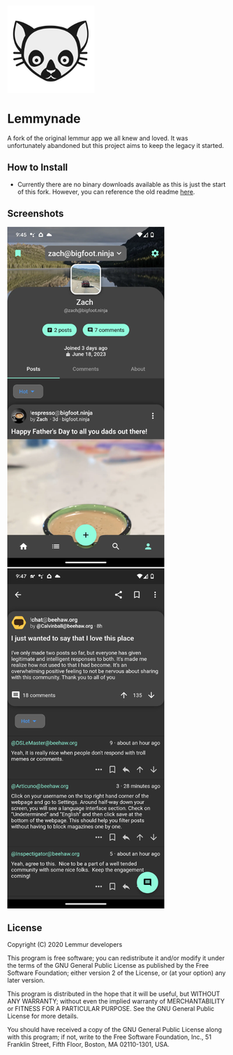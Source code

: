<img width=200px height=200px src="assets/readme_icon.svg"/>

# Lemmynade

A fork of the original lemmur app we all knew and loved. It was unfortunately abandoned but this project aims to keep the legacy it started.

## How to Install
- Currently there are no binary downloads available as this is just the start of this fork. However, you can reference the old readme [here](https://github.com/zachatrocity/lemmynade/raw/master/README.md.old).

## Screenshots
<img width=360px height=780px src="assets/screenshots/screenshot1.webp"/>
<img width=360px height=780px src="assets/screenshots/screenshot2.png"/>

## License


Copyright (C) 2020 Lemmur developers

This program is free software; you can redistribute it and/or
modify it under the terms of the GNU General Public License
as published by the Free Software Foundation; either version 2
of the License, or (at your option) any later version.

This program is distributed in the hope that it will be useful,
but WITHOUT ANY WARRANTY; without even the implied warranty of
MERCHANTABILITY or FITNESS FOR A PARTICULAR PURPOSE.  See the
GNU General Public License for more details.

You should have received a copy of the GNU General Public License
along with this program; if not, write to the Free Software
Foundation, Inc., 51 Franklin Street, Fifth Floor, Boston, MA  02110-1301, USA.